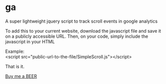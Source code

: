 # ga
A super lightweight jquery script to track scroll events in google analytics

To add this to your current website, download the javascript file and save it on a publicly accessible URL.
Then, on your code, simply include the javascript in your HTML 

Example:
<br/>
&lt;script src="public-url-to-the-file/SimpleScroll.js"&gt;&lt;/script&gt;

That is it.

<a href="https://www.paypal.com/cgi-bin/webscr?cmd=_s-xclick&amp;hosted_button_id=VBVFWP85TTM4A" target="_blank">
	Buy me a BEER
</a>
